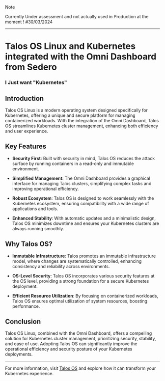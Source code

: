 > [!NOTE]
> Currently Under assessment and not actually used in Production at the moment !
> #30/03/2024
> 


---



# Talos OS Linux and Kubernetes integrated with the Omni Dashboard from Sedero


### I Just want "Kubernetes"

## Introduction
Talos OS Linux is a modern operating system designed specifically for Kubernetes, offering a unique and secure platform for managing containerized workloads. With the integration of the Omni Dashboard, Talos OS streamlines Kubernetes cluster management, enhancing both efficiency and user experience.

## Key Features 

- **Security First**: Built with security in mind, Talos OS reduces the attack surface by running containers in a read-only and immutable environment.

- **Simplified Management**: The Omni Dashboard provides a graphical interface for managing Talos clusters, simplifying complex tasks and improving operational efficiency.

- **Robust Ecosystem**: Talos OS is designed to work seamlessly with the Kubernetes ecosystem, ensuring compatibility with a wide range of applications and tools.

- **Enhanced Stability**: With automatic updates and a minimalistic design, Talos OS minimizes downtime and ensures your Kubernetes clusters are always running smoothly.

## Why Talos OS?

- **Immutable Infrastructure**: Talos promotes an immutable infrastructure model, where changes are systematically controlled, enhancing consistency and reliability across environments.

- **OS-Level Security**: Talos OS incorporates various security features at the OS level, providing a strong foundation for a secure Kubernetes deployment.

- **Efficient Resource Utilization**: By focusing on containerized workloads, Talos OS ensures optimal utilization of system resources, boosting performance.

## Conclusion

Talos OS Linux, combined with the Omni Dashboard, offers a compelling solution for Kubernetes cluster management, prioritizing security, stability, and ease of use. Adopting Talos OS can significantly improve the operational efficiency and security posture of your Kubernetes deployments.

---

For more information, visit [Talos OS](https://www.talos.dev/) and explore how it can transform your Kubernetes experience.
